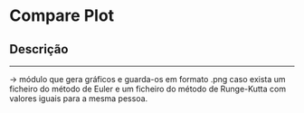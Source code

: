 # Compare Plot

## Descrição ##
-------------------------
-> módulo que gera gráficos e guarda-os em formato .png caso exista um ficheiro
 do método de Euler e um ficheiro do método de Runge-Kutta com valores iguais para a mesma pessoa.

